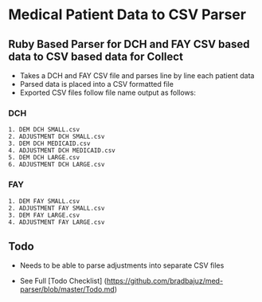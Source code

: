 # Medical Patient Data to CSV Parser

## Ruby Based Parser for DCH and FAY CSV based data to CSV based data for Collect
  - Takes a DCH and FAY CSV file and parses line by line each patient data
  - Parsed data is placed into a CSV formatted file
  - Exported CSV files follow file name output as follows:

### DCH
    1. DEM DCH SMALL.csv
    2. ADJUSTMENT DCH SMALL.csv
    3. DEM DCH MEDICAID.csv
    4. ADJUSTMENT DCH MEDICAID.csv
    5. DEM DCH LARGE.csv
    6. ADJUSTMENT DCH LARGE.csv

### FAY
    1. DEM FAY SMALL.csv
    2. ADJUSTMENT FAY SMALL.csv
    3. DEM FAY LARGE.csv
    4. ADJUSTMENT FAY LARGE.csv

## Todo
  + Needs to be able to parse adjustments into separate CSV files
  - See Full [Todo Checklist] (https://github.com/bradbajuz/med-parser/blob/master/Todo.md)